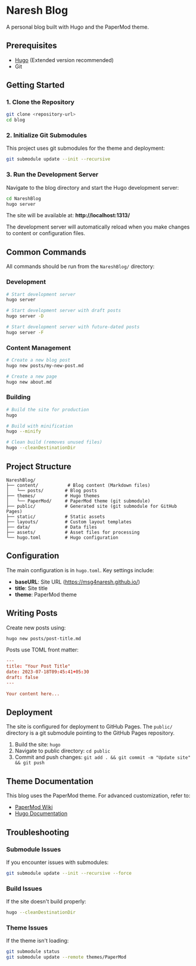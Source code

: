 # Naresh Blog

A personal blog built with Hugo and the PaperMod theme.

## Prerequisites

- [Hugo](https://gohugo.io/installation/) (Extended version recommended)
- Git

## Getting Started

### 1. Clone the Repository

```bash
git clone <repository-url>
cd blog
```

### 2. Initialize Git Submodules

This project uses git submodules for the theme and deployment:

```bash
git submodule update --init --recursive
```

### 3. Run the Development Server

Navigate to the blog directory and start the Hugo development server:

```bash
cd NareshBlog
hugo server
```

The site will be available at: **http://localhost:1313/**

The development server will automatically reload when you make changes to content or configuration files.

## Common Commands

All commands should be run from the `NareshBlog/` directory:

### Development
```bash
# Start development server
hugo server

# Start development server with draft posts
hugo server -D

# Start development server with future-dated posts
hugo server -F
```

### Content Management
```bash
# Create a new blog post
hugo new posts/my-new-post.md

# Create a new page
hugo new about.md
```

### Building
```bash
# Build the site for production
hugo

# Build with minification
hugo --minify

# Clean build (removes unused files)
hugo --cleanDestinationDir
```

## Project Structure

```
NareshBlog/
├── content/           # Blog content (Markdown files)
│   └── posts/        # Blog posts
├── themes/           # Hugo themes
│   └── PaperMod/     # PaperMod theme (git submodule)
├── public/           # Generated site (git submodule for GitHub Pages)
├── static/           # Static assets
├── layouts/          # Custom layout templates
├── data/             # Data files
├── assets/           # Asset files for processing
└── hugo.toml         # Hugo configuration
```

## Configuration

The main configuration is in `hugo.toml`. Key settings include:

- **baseURL**: Site URL (https://msg4naresh.github.io/)
- **title**: Site title
- **theme**: PaperMod theme

## Writing Posts

Create new posts using:

```bash
hugo new posts/post-title.md
```

Posts use TOML front matter:

```toml
---
title: "Your Post Title"
date: 2023-07-18T09:45:41+05:30
draft: false
---

Your content here...
```

## Deployment

The site is configured for deployment to GitHub Pages. The `public/` directory is a git submodule pointing to the GitHub Pages repository.

1. Build the site: `hugo`
2. Navigate to public directory: `cd public`
3. Commit and push changes: `git add . && git commit -m "Update site" && git push`

## Theme Documentation

This blog uses the PaperMod theme. For advanced customization, refer to:
- [PaperMod Wiki](https://github.com/adityatelange/hugo-PaperMod/wiki)
- [Hugo Documentation](https://gohugo.io/documentation/)

## Troubleshooting

### Submodule Issues
If you encounter issues with submodules:
```bash
git submodule update --init --recursive --force
```

### Build Issues
If the site doesn't build properly:
```bash
hugo --cleanDestinationDir
```

### Theme Issues
If the theme isn't loading:
```bash
git submodule status
git submodule update --remote themes/PaperMod
```